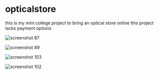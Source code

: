 # opticalstore
this is my mini college project to bring an optical store online 
this project lacks payment options  


![screenshot 87](https://cloud.githubusercontent.com/assets/20502302/26483731/26df4898-420c-11e7-80a2-1a97d0f99531.png)


![screenshot 89](https://cloud.githubusercontent.com/assets/20502302/26483779/6a52580e-420c-11e7-892c-dc09efa9d73a.png)


![screenshot 103](https://user-images.githubusercontent.com/20502302/28603702-56fae80a-71e3-11e7-8aa4-f82d4a16ca07.png)



![screenshot 102](https://user-images.githubusercontent.com/20502302/28603704-592e7d58-71e3-11e7-8924-e63be1b94e23.png)
